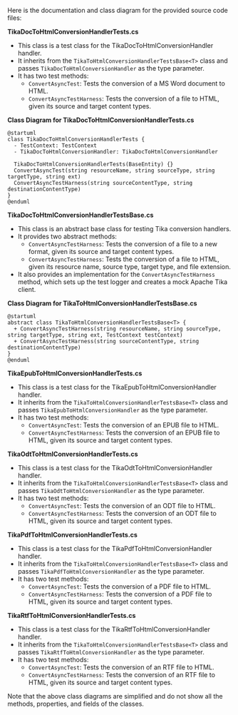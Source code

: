 Here is the documentation and class diagram for the provided source code files:

**TikaDocToHtmlConversionHandlerTests.cs**

* This class is a test class for the TikaDocToHtmlConversionHandler handler.
* It inherits from the `TikaToHtmlConversionHandlerTestsBase<T>` class and passes `TikaDocToHtmlConversionHandler` as the type parameter.
* It has two test methods:
	+ `ConvertAsyncTest`: Tests the conversion of a MS Word document to HTML.
	+ `ConvertAsyncTestHarness`: Tests the conversion of a file to HTML, given its source and target content types.

**Class Diagram for TikaDocToHtmlConversionHandlerTests.cs**
```
@startuml
class TikaDocToHtmlConversionHandlerTests {
  - TestContext: TestContext
  - TikaDocToHtmlConversionHandler: TikaDocToHtmlConversionHandler

  TikaDocToHtmlConversionHandlerTests(BaseEntity) {}
  ConvertAsyncTest(string resourceName, string sourceType, string targetType, string ext)
  ConvertAsyncTestHarness(string sourceContentType, string destinationContentType)
}
@enduml
```

**TikaDocToHtmlConversionHandlerTestsBase.cs**

* This class is an abstract base class for testing Tika conversion handlers.
* It provides two abstract methods:
	+ `ConvertAsyncTestHarness`: Tests the conversion of a file to a new format, given its source and target content types.
	+ `ConvertAsyncTestHarness`: Tests the conversion of a file to HTML, given its resource name, source type, target type, and file extension.
* It also provides an implementation for the `ConvertAsyncTestHarness` method, which sets up the test logger and creates a mock Apache Tika client.

**Class Diagram for TikaToHtmlConversionHandlerTestsBase.cs**
```
@startuml
abstract class TikaToHtmlConversionHandlerTestsBase<T> {
  + ConvertAsyncTestHarness(string resourceName, string sourceType, string targetType, string ext, TestContext testContext)
  + ConvertAsyncTestHarness(string sourceContentType, string destinationContentType)
}
@enduml
```

**TikaEpubToHtmlConversionHandlerTests.cs**

* This class is a test class for the TikaEpubToHtmlConversionHandler handler.
* It inherits from the `TikaToHtmlConversionHandlerTestsBase<T>` class and passes `TikaEpubToHtmlConversionHandler` as the type parameter.
* It has two test methods:
	+ `ConvertAsyncTest`: Tests the conversion of an EPUB file to HTML.
	+ `ConvertAsyncTestHarness`: Tests the conversion of an EPUB file to HTML, given its source and target content types.

**TikaOdtToHtmlConversionHandlerTests.cs**

* This class is a test class for the TikaOdtToHtmlConversionHandler handler.
* It inherits from the `TikaToHtmlConversionHandlerTestsBase<T>` class and passes `TikaOdtToHtmlConversionHandler` as the type parameter.
* It has two test methods:
	+ `ConvertAsyncTest`: Tests the conversion of an ODT file to HTML.
	+ `ConvertAsyncTestHarness`: Tests the conversion of an ODT file to HTML, given its source and target content types.

**TikaPdfToHtmlConversionHandlerTests.cs**

* This class is a test class for the TikaPdfToHtmlConversionHandler handler.
* It inherits from the `TikaToHtmlConversionHandlerTestsBase<T>` class and passes `TikaPdfToHtmlConversionHandler` as the type parameter.
* It has two test methods:
	+ `ConvertAsyncTest`: Tests the conversion of a PDF file to HTML.
	+ `ConvertAsyncTestHarness`: Tests the conversion of a PDF file to HTML, given its source and target content types.

**TikaRtfToHtmlConversionHandlerTests.cs**

* This class is a test class for the TikaRtfToHtmlConversionHandler handler.
* It inherits from the `TikaToHtmlConversionHandlerTestsBase<T>` class and passes `TikaRtfToHtmlConversionHandler` as the type parameter.
* It has two test methods:
	+ `ConvertAsyncTest`: Tests the conversion of an RTF file to HTML.
	+ `ConvertAsyncTestHarness`: Tests the conversion of an RTF file to HTML, given its source and target content types.

Note that the above class diagrams are simplified and do not show all the methods, properties, and fields of the classes.